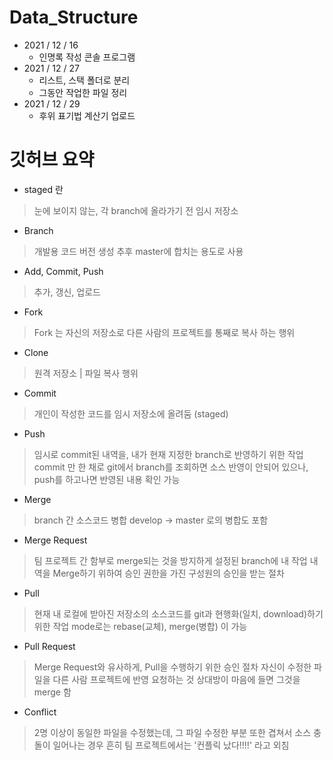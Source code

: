 # Data_Structure
- 2021 / 12 / 16
    - 인명록 작성 콘솔 프로그램
- 2021 / 12 / 27
    - 리스트, 스택 폴더로 분리
    - 그동안 작업한 파일 정리
- 2021 / 12 / 29
    - 후위 표기법 계산기 업로드

# 깃허브 요약

- staged 란
> 눈에 보이지 않는, 각 branch에 올라가기 전 임시 저장소

- Branch
> 개발용 코드 버전 생성
> 추후 master에 합치는 용도로 사용

- Add, Commit, Push
> 추가, 갱신, 업로드

- Fork
> Fork 는 자신의 저장소로 다른 사람의 프로젝트를 통째로 복사 하는 행위

- Clone
> 원격 저장소 | 파일 복사 행위

- Commit
> 개인이 작성한 코드를 임시 저장소에 올려둠 (staged)

- Push
> 임시로 commit된 내역을, 내가 현재 지정한 branch로 반영하기 위한 작업
> commit 만 한 채로 git에서 branch를 조회하면 소스 반영이 안되어 있으나, push를 하고나면 반영된 내용 확인 가능

- Merge
> branch 간 소스코드 병합
> develop -> master 로의 병합도 포함

- Merge Request
> 팀 프로젝트 간 함부로 merge되는 것을 방지하게 설정된 branch에 내 작업 내역을 Merge하기 위하여 승인 권한을 가진 구성원의 승인을 받는 절차

- Pull
> 현재 내 로컬에 받아진 저장소의 소스코드를 git과 현행화(일치, download)하기 위한 작업
> mode로는 rebase(교체), merge(병합) 이 가능

- Pull Request
> Merge Request와 유사하게, Pull을 수행하기 위한 승인 절차
> 자신이 수정한 파일을 다른 사람 프로젝트에 반영 요청하는 것
> 상대방이 마음에 들면 그것을 merge 함

- Conflict
> 2명 이상이 동일한 파일을 수정했는데, 그 파일 수정한 부분 또한 겹쳐서 소스 충돌이 일어나는 경우
> 흔히 팀 프로젝트에서는 '컨플릭 났다!!!!' 라고 외침